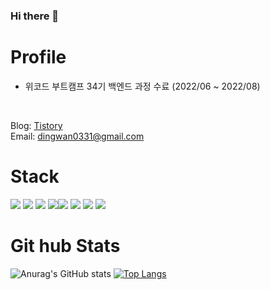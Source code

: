 ### Hi there 👋

<!--
**dingwan0331/dingwan0331** is a ✨ _special_ ✨ repository because its `README.md` (this file) appears on your GitHub profile.

Here are some ideas to get you started:

- 🔭 I’m currently working on ...
- 🌱 I’m currently learning ...
- 👯 I’m looking to collaborate on ...
- 🤔 I’m looking for help with ...
- 💬 Ask me about ...
- 📫 How to reach me: ...
- 😄 Pronouns: ...
- ⚡ Fun fact: ...
-->

# Profile

- 위코드 부트캠프 34기 백엔드 과정 수료 (2022/06 ~ 2022/08)

<br>

Blog: [Tistory](https://dingwan0331.tistory.com)  
Email: dingwan0331@gmail.com

# Stack

<img src="https://img.shields.io/badge/node.js-339933?style=for-the-badge&logo=Node.js&logoColor=white"> <img src="https://img.shields.io/badge/express-000000?style=for-the-badge&logo=express&logoColor=white"> <img src="https://img.shields.io/badge/python-3776AB?style=for-the-badge&logo=python&logoColor=white"> <img src="https://img.shields.io/badge/django-092E20?style=for-the-badge&logo=django&logoColor=white"><img src="https://img.shields.io/badge/mysql-4479A1?style=for-the-badge&logo=mysql&logoColor=white"> <img src="https://img.shields.io/badge/amazonaws-232F3E?style=for-the-badge&logo=amazonaws&logoColor=white"> <img src="https://img.shields.io/badge/github-181717?style=for-the-badge&logo=github&logoColor=white"> <img src="https://img.shields.io/badge/git-F05032?style=for-the-badge&logo=git&logoColor=white">

# Git hub Stats

![Anurag's GitHub stats](https://github-readme-stats.vercel.app/api?username=dingwan0331&show_icons=true&theme=radical&count_private=true)
[![Top Langs](https://github-readme-stats.vercel.app/api/top-langs/?username=dingwan0331&layout=compact&count_private=true)](https://github.com/dingwan0331/github-readme-stats)
